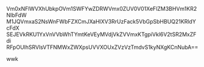 Vm0xNFlWVXhUbkpOVm1SWFYwZDRWVmx0ZUV0V01XeFlZM3BHVm1KR2NIbFdW
M1JQVmxaS2NsWnFWbFZXCmJXaHlXV3RrUzFack5VbGpSbHBUQ21KRldYcFdX
SEJEVkRKU1YxVnVVbWhTYmtKeVEyMVdjVkZVVmxKTgpiVkl6V2tSR2MxZFdi
RFpOUlhSRVlsVTFNMWxZWXpsUVVXOUxZVzVzTmdvS1kyNXgKCnNubA==

wwk